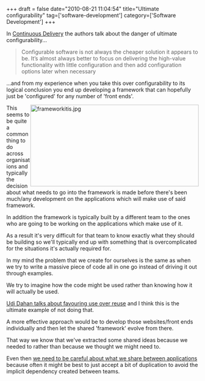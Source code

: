 +++
draft = false
date="2010-08-21 11:04:54"
title="Ultimate configurability"
tag=['software-development']
category=['Software Development']
+++

In <a href="http://www.amazon.com/Continuous-Delivery-Deployment-Automation-Addison-Wesley/dp/0321601912/ref=sr_1_1?ie=UTF8&s=books&qid=1282313953&sr=8-1">Continuous Delivery</a> the authors talk about the danger of ultimate configurability...

<blockquote>
Configurable software is not always the cheaper solution it appears to be. It’s almost always better to focus on delivering the high-value functionality with little configuration and then add configuration options later when necessary
</blockquote>

...and from my experience when you take this over configurability to its logical conclusion you end up developing a framework that can hopefully just be 'configured' for any number of 'front ends'.

<div style="float:right">
<img src="{{<siteurl>}}/uploads/2010/08/frameworkitis.jpg" alt="frameworkitis.jpg" border="0" width="441" height="214" />
</div>

This seems to be quite a common thing to do across organisations and typically the decision about what needs to go into the framework is made before there's been much/any development on the applications which will make use of said framework.

In addition the framework is typically built by a different team to the ones who are going to be working on the applications which make use of it.

As a result it's very difficult for that team to know exactly what they should be building so we'll typically end up with something that is overcomplicated for the situations it's actually required for.

In my mind the problem that we create for ourselves is the same as when we try to write a massive piece of code all in one go instead of driving it out through examples.

We try to imagine how the code might be used rather than knowing how it will actually be used.

<a href="http://www.udidahan.com/2009/06/07/the-fallacy-of-reuse/">Udi Dahan talks about favouring use over reuse</a> and I think this is the ultimate example of not doing that.

A more effective approach would be to develop those websites/front ends individually and then let the shared 'framework' evolve from there.

That way we know that we've extracted some shared ideas because we needed to rather than because we thought we might need to.

Even then <a href="http://www.markhneedham.com/blog/2010/02/26/coding-shared-libraries/">we need to be careful about what we share between applications</a> because often it might be best to just accept a bit of duplication to avoid the implicit dependency created between teams.
